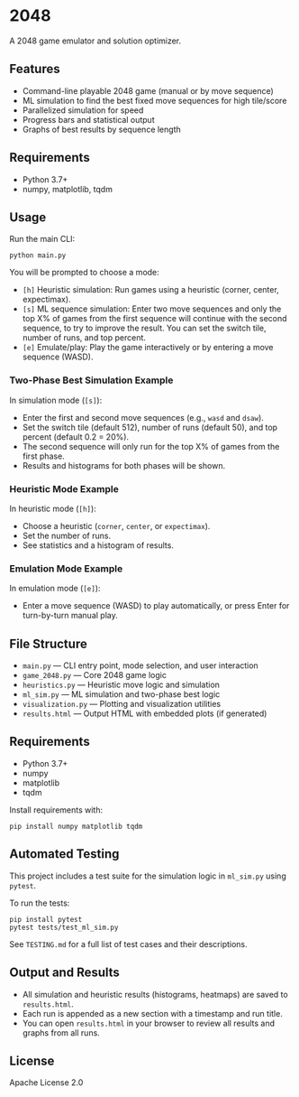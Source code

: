 # 2048

A 2048 game emulator and solution optimizer.

## Features
- Command-line playable 2048 game (manual or by move sequence)
- ML simulation to find the best fixed move sequences for high tile/score
- Parallelized simulation for speed
- Progress bars and statistical output
- Graphs of best results by sequence length

## Requirements
- Python 3.7+
- numpy, matplotlib, tqdm

## Usage

Run the main CLI:

```
python main.py
```

You will be prompted to choose a mode:

- `[h]` Heuristic simulation: Run games using a heuristic (corner, center, expectimax).
- `[s]` ML sequence simulation: Enter two move sequences and only the top X% of games from the first sequence will continue with the second sequence, to try to improve the result. You can set the switch tile, number of runs, and top percent.
- `[e]` Emulate/play: Play the game interactively or by entering a move sequence (WASD).

### Two-Phase Best Simulation Example

In simulation mode (`[s]`):
- Enter the first and second move sequences (e.g., `wasd` and `dsaw`).
- Set the switch tile (default 512), number of runs (default 50), and top percent (default 0.2 = 20%).
- The second sequence will only run for the top X% of games from the first phase.
- Results and histograms for both phases will be shown.

### Heuristic Mode Example

In heuristic mode (`[h]`):
- Choose a heuristic (`corner`, `center`, or `expectimax`).
- Set the number of runs.
- See statistics and a histogram of results.

### Emulation Mode Example

In emulation mode (`[e]`):
- Enter a move sequence (WASD) to play automatically, or press Enter for turn-by-turn manual play.

## File Structure

- `main.py` — CLI entry point, mode selection, and user interaction
- `game_2048.py` — Core 2048 game logic
- `heuristics.py` — Heuristic move logic and simulation
- `ml_sim.py` — ML simulation and two-phase best logic
- `visualization.py` — Plotting and visualization utilities
- `results.html` — Output HTML with embedded plots (if generated)

## Requirements

- Python 3.7+
- numpy
- matplotlib
- tqdm

Install requirements with:

```
pip install numpy matplotlib tqdm
```

## Automated Testing

This project includes a test suite for the simulation logic in `ml_sim.py` using `pytest`.

To run the tests:

```
pip install pytest
pytest tests/test_ml_sim.py
```

See `TESTING.md` for a full list of test cases and their descriptions.

## Output and Results

- All simulation and heuristic results (histograms, heatmaps) are saved to `results.html`.
- Each run is appended as a new section with a timestamp and run title.
- You can open `results.html` in your browser to review all results and graphs from all runs.

## License
Apache License 2.0
